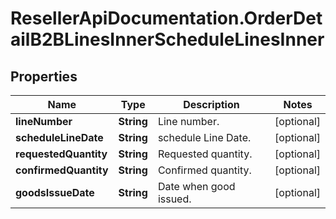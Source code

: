 # ResellerApiDocumentation.OrderDetailB2BLinesInnerScheduleLinesInner

## Properties

Name | Type | Description | Notes
------------ | ------------- | ------------- | -------------
**lineNumber** | **String** | Line number. | [optional] 
**scheduleLineDate** | **String** | schedule Line Date. | [optional] 
**requestedQuantity** | **String** | Requested quantity. | [optional] 
**confirmedQuantity** | **String** | Confirmed quantity. | [optional] 
**goodsIssueDate** | **String** | Date when good issued. | [optional] 


